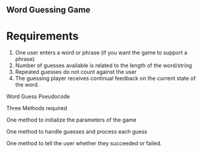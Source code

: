 ## Word Guessing Game

# Requirements
1. One user enters a word or phrase (if you want the game to support a phrase)
2. Number of guesses available is related to the length of the word/string
3. Repeated guesses do not count against the user
4. The guessing player receives continual feedback on the current state of the word. 

Word Guess Pseudocode

Three Methods required

One method to initialize the parameters of the game

One method to handle guesses and process each guess

One method to tell the user whether they succeeded or failed.
